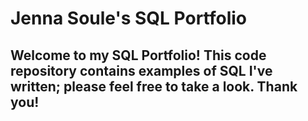 # Jenna Soule's SQL Portfolio

## Welcome to my SQL Portfolio! This code repository contains examples of SQL I've written; please feel free to take a look. Thank you!
